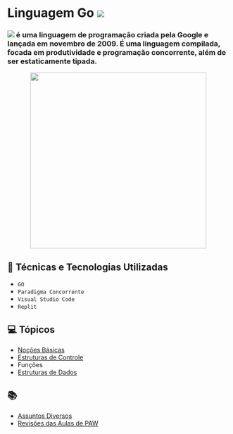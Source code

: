 # Linguagem Go <img src="https://img.shields.io/badge/-em%20andamento-orange">

<h3> <img src="https://img.shields.io/badge/Go-00ADD8?style=for-the-badge&logo=go&logoColor=white"> é uma linguagem de programação criada pela Google e lançada em novembro de 2009. É uma linguagem compilada, focada em produtividade e programação concorrente, além de ser estaticamente tipada. </h3>
<p align="center">
<img src="https://guilhermesteves.dev/img/posts/aprenda-go-a-linguagem-backend-do-futuro/cover.png" width="400"> 

</p>


## 🚀 Técnicas e Tecnologias Utilizadas 
- ``GO`` 
- ``Paradigma Concorrente``
- ``Visual Studio Code``
- ``Replit``

## 💻 Tópicos

- [Noções Básicas](https://github.com/rmftelier/linguagem-go/tree/main/1.%20No%C3%A7%C3%B5es%20B%C3%A1sicas)
- [Estruturas de Controle](https://github.com/rmftelier/linguagem-go/tree/main/2.%20Estruturas%20de%20Controle)
- Funções
- [Estruturas de Dados](https://github.com/rmftelier/linguagem-go/tree/main/4.%20Estruturas%20de%20Dados)

## 📚

- [Assuntos Diversos](https://github.com/rmftelier/linguagem-go/tree/main/Assuntos%20Diversos)
- [Revisões das Aulas de PAW](https://github.com/rmftelier/linguagem-go/tree/main/Revis%C3%B5es%20das%20Aulas%20de%20PAW)

